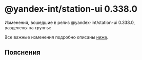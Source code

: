 # @yandex-int/station-ui 0.338.0

<!-- ЧЕЛОВЕЧЕСКОЕ ВСТУПЛЕНИЕ -->

Изменения, вошедшие в релиз @yandex-int/station-ui 0.338.0, разделены на группы:

Все важные изменения подробно описаны [ниже](#Пояснения).

## Пояснения

